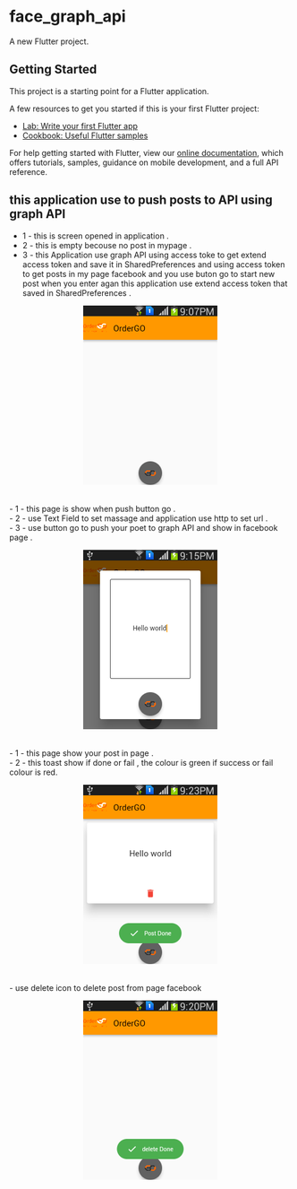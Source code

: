 # face_graph_api

A new Flutter project.

## Getting Started

This project is a starting point for a Flutter application.

A few resources to get you started if this is your first Flutter project:

- [Lab: Write your first Flutter app](https://flutter.dev/docs/get-started/codelab)
- [Cookbook: Useful Flutter samples](https://flutter.dev/docs/cookbook)

For help getting started with Flutter, view our
[online documentation](https://flutter.dev/docs), which offers tutorials,
samples, guidance on mobile development, and a full API reference.

## this application use to push posts to API using graph API
- 1 - this is screen opened in application .<br>
- 2 - this is empty becouse no post in mypage .<br>
- 3 - this Application use graph API using access toke to get extend access token and save it in SharedPreferences and using access token to get posts in my page facebook and you use buton go to start new post when you enter agan this application use extend access token that saved in SharedPreferences .<br>
<p align="center"><img src="/image/Screenshot_start.png" /></p><br>
- 1 - this page is show when push button go .<br>
- 2 - use Text Field to set massage and application use http to set url .<br>
- 3 - use button go to push your poet to graph API and show in facebook page .<br>
<p align="center"><img src="/image/Screenshot_start2.png"></p> <br>
- 1 - this page show your post in page .<br>
- 2 - this toast show if done or fail , the colour is green if success or fail colour is red.<br>   
<p align="center"><img src="/image/Screenshot_start3.png"></p> <br>
- use delete icon to delete post from page facebook<br>
<p align="center"><img src="/image/Screenshot_end.png"></p>



